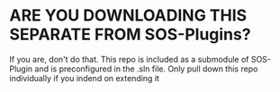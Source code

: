 # ARE YOU DOWNLOADING THIS SEPARATE FROM SOS-Plugins?
If you are, don't do that. This repo is included as a submodule of SOS-Plugin and is preconfigured in the .sln file.
Only pull down this repo individually if you indend on extending it